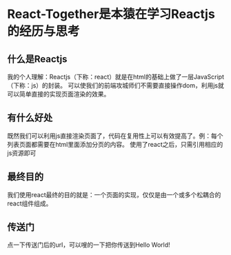 #  React-Together是本猿在学习Reactjs的经历与思考


## 什么是Reactjs

我的个人理解：Reactjs（下称：react）就是在html的基础上做了一层JavaScript（下称：js）的封装。
可以使我们的前端攻城师们不需要直接操作dom，利用js就可以简单直接的实现页面渲染的效果。


## 有什么好处

既然我们可以利用js直接渲染页面了，代码在复用性上可以有效提高了。例：每个列表页面都需要在html里面添加分页的内容。
使用了react之后，只需引用相应的js资源即可


## 最终目的

我们使用react最终的目的就是：一个页面的实现，仅仅是由一个或多个松耦合的react组件组成。

## 传送门
点一下传送门后的url，可以嗖的一下把你传送到Hello World!